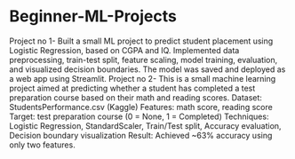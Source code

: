 # Beginner-ML-Projects
Project no 1-
Built a small ML project to predict student placement using Logistic Regression, based on CGPA and IQ. Implemented data preprocessing, train-test split, feature scaling, model training, evaluation, and visualized decision boundaries. The model was saved and deployed as a web app using Streamlit.
Project no 2-
This is a small machine learning project aimed at predicting whether a student has completed a test preparation course based on their math and reading scores.
Dataset: StudentsPerformance.csv (Kaggle)
Features: math score, reading score
Target: test preparation course (0 = None, 1 = Completed)
Techniques: Logistic Regression, StandardScaler, Train/Test split, Accuracy evaluation, Decision boundary visualization
Result: Achieved ~63% accuracy using only two features.
